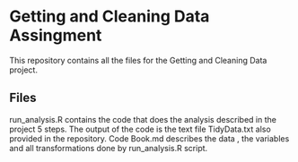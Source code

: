 # Getting and Cleaning Data Assingment

This repository contains all the files for the Getting and Cleaning Data project.

## Files

run_analysis.R contains the code that does the analysis described in the project 5 steps. The output of the code is the text file TidyData.txt also provided in the repository.
Code Book.md describes the data , the variables and all transformations done by run_analysis.R script.
